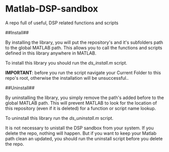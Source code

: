Matlab-DSP-sandbox
==================

A repo full of useful, DSP related functions and scripts


##Install##

By installing the library, you will put the repository's and it's subfolders path to the global MATLAB path. This allows you to call the functions and scripts defined in this library anywhere in MATLAB.

To install this library you should run the _ds_install.m_ script.

__IMPORTANT__: before you run the script navigate your Current Folder to this repo's root, otherwise the installation will be unsuccessful..

##Uninstall##

By uninstalling the library, you simply remove the path's added before to the global MATLAB path. This will prevent MATLAB to look for the location of this repository (even if it is deleted) for a function or script name lookup.

To uninstall this library run the _ds_uninstall.m_ script.

It is not necessary to unistall the DSP sandbox from your system. If you delete the repo, nothing will happen. But if you want to keep your Matlab path clean an updated, you should run the uninstall script before you delete the repo.
